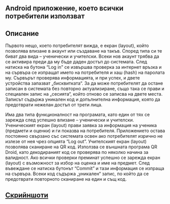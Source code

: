 ## Android приложение, което всички потребители използват

## Описание
Първото нещо, което потребителят вижда, е екран (layout), който позволява влизане в акаунт или създаване на такъв. Според типа си те биват два вида – ученически и учителски. Всеки нов акаунт трябва да се активира преди да му бъде даден достъп до системата. След натиска на бутона “Log in” се извършва проверка за интернет връзка и на сървъра се изпращат името на потребителя и хаш (hash) на паролата му. Сървърът проверява информацията, и при успех, и двете устройства запазват „бисквитката“. За да може потребителят да остане записан в системата без повторно актуализиране, също така се прави и специален запис на „сесията“, който отново се записва на двете места. Записът съдържа уникален код и допълнителна информация, която да предотврати нежелан достъп от трети лица. 

Има два типа функционалност на програмата, като един от тях се зарежда след успешно влизане – ученически и учителски. Ученическият екран (layout) прави заявка за информация на ученика (предмети и оценки) и ги показва на потребителя. Приложението остава постоянно свързано със системата освен ако потребителят изрично не излезе от нея чрез опцията “Log out”. Учителският екран (layout) позволява сканиране на QR код. Използва се външната програма QR Droid, като декодираният код се проверява по няколко начина за валидност. Ако всички проверки преминат успешно се зарежда екран (layout) с възможност за избор на оценка и име на предмет. След въвеждане се натиска бутонът “Commit” и тази информация се изпраща на сървъра. Всеки код съдържа „уникален“ запис, по който да се предотврати повторното сканиране на един и същ код.
 

## [Скрийншоти](../APlus/APlus%20Screenshots)